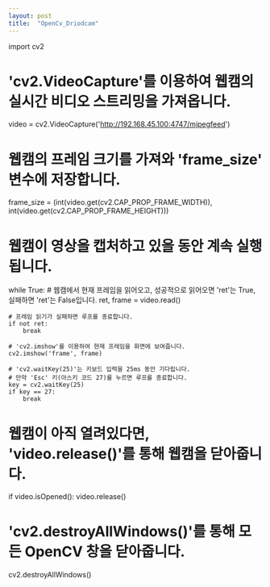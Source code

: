 ```yaml
---
layout: post
title:  "OpenCv_Driodcam"
---
```


import cv2

# 'cv2.VideoCapture'를 이용하여 웹캠의 실시간 비디오 스트리밍을 가져옵니다.
video = cv2.VideoCapture('http://192.168.45.100:4747/mjpegfeed')

# 웹캠의 프레임 크기를 가져와 'frame_size' 변수에 저장합니다.
frame_size = (int(video.get(cv2.CAP_PROP_FRAME_WIDTH)), int(video.get(cv2.CAP_PROP_FRAME_HEIGHT)))

# 웹캠이 영상을 캡처하고 있을 동안 계속 실행됩니다.
while True:
    # 웹캠에서 현재 프레임을 읽어오고, 성공적으로 읽어오면 'ret'는 True, 실패하면 'ret'는 False입니다.
    ret, frame = video.read()

    # 프레임 읽기가 실패하면 루프를 종료합니다.
    if not ret:
        break

    # 'cv2.imshow'를 이용하여 현재 프레임을 화면에 보여줍니다.
    cv2.imshow('frame', frame)

    # 'cv2.waitKey(25)'는 키보드 입력을 25ms 동안 기다립니다. 
    # 만약 'Esc' 키(아스키 코드 27)를 누르면 루프를 종료합니다.
    key = cv2.waitKey(25)
    if key == 27:
        break

# 웹캠이 아직 열려있다면, 'video.release()'를 통해 웹캠을 닫아줍니다.
if video.isOpened():
    video.release()

# 'cv2.destroyAllWindows()'를 통해 모든 OpenCV 창을 닫아줍니다.
cv2.destroyAllWindows()
